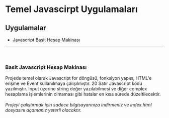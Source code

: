 # Temel Javascirpt Uygulamaları
## Uygulamalar

<ul>
    <li>Javascript Basit Hesap Makinası</li>
</ul>
<hr>
<br>

### Basit Javascript Hesap Makinası
Projede temel olarak Javascript for döngüsü, fonksiyon yapısı, HTML'e erişme ve Event kullanılmaya çalışılmıştır. 20 Satır Javascript kodu yazılmıştır. Input üzerine string değer yazılabilmesi ve diğer complex hesaplama işlemlerinin olmaması gibi hatalar en kısa sürede düzeltilecektir.
<br><br>
_Projeyi çalıştırmak için sadece bilgisayarınıza indirmeniz ve index.html dosyasını açamanız yeterli olacaktır._